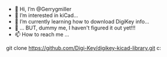 - 👋 Hi, I’m @Gerrygmiller
- 👀 I’m interested in kiCad...
- 🌱 I’m currently learning how to download DigiKey info...
- 💞️ ... BUT, dummy me, I haven't figured it out yet!!!
- 📫 How to reach me ...

<!---
Gerrygmiller/Gerrygmiller is a ✨ special ✨ repository because its `README.md` (this file) appears on your GitHub profile.
You can click the Preview link to take a look at your changes.
--->
git clone https://github.com/Digi-Key/digikey-kicad-library.git c:

